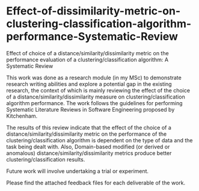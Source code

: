 # Effect-of-dissimilarity-metric-on-clustering-classification-algorithm-performance-Systematic-Review
Effect of choice of a distance/similarity/dissimilarity metric on the performance evaluation of a clustering/classification algorithm: A Systematic Review

This work was done as a research module (in my MSc) to demonstrate research writing abilities and explore a potential gap in the existing research, the context of which is mainly reviewing the effect of the choice of a distance/similarity/dissimilarity measure on clustering/classification algorithm performance. The work follows the guidelines for performing Systematic Literature Reviews in Software Engineering proposed by Kitchenham.

The results of this review indicate that the effect of the choice of a distance/similarity/dissimilarity metric on the performance of the clustering/classification algorithm is dependent on the type of data and the task being dealt with. Also, Domain-based modified (or derived or anomalous) distance/similarity/dissimilarity metrics produce better clustering/classification results.

Future work will involve undertaking a trial or experiment.

Please find the attached feedback files for each deliverable of the work.
